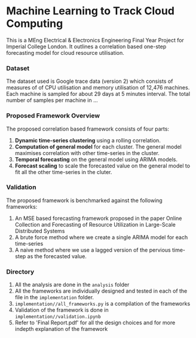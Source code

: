 # Machine Learning to Track Cloud Computing
This is a MEng Electrical & Electronics Engineering Final Year Project for Imperial College London. It outlines a correlation based one-step forecasting model for cloud resource utilisation.

### Dataset
The dataset used is Google trace data (version 2) which consists of measures of of CPU utilisation and memory utilisation of 12,476 machines. Each machine is sampled for about 29 days at 5 minutes interval. The total number of samples per machine in ...

### Proposed Framework Overview
The proposed correlation based framework consists of four parts:
1. __Dynamic time-series clustering__ using a rolling correlation.
2. __Computation of general model__ for each cluster. The general model maximises correlation with other time-series in the cluster.
3. __Temporal forecasting__ on the general model using ARIMA models.
4. __Forecast scaling__ to scale the forecasted value on the general model to fit all the other time-series in the cluter.

### Validation
The proposed framework is benchmarked against the following frameworks:
1. An MSE based forecasting framework proposed in the paper Online Collection and Forecasting of Resource Utilization in Large-Scale Distributed Systems
2. A brute force method where we create a single ARIMA model for each time-series
3. A naive method where we use a lagged version of the pervious time-step as the forecasted value.

### Directory
1. All the analysis are done in the `analysis` folder
2. All the frameworks are individually designed and tested in each of the file in the `implementation` folder.
3. `implementation//all_frameworks.py` is a compilation of the frameworks
4. Validation of the framework is done in `implementation//validation.ipynb`
5. Refer to 'Final Report.pdf' for all the design choices and for more indepth explanation of the framework